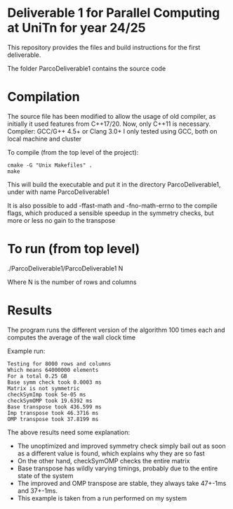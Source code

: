 # Deliverable 1 for Parallel Computing at UniTn for year 24/25

This repository provides the files and build instructions
for the first deliverable. 

The folder ParcoDeliverable1 contains the source code

# Compilation

The source file has been modified to allow the usage of old compiler,
as initially it used features from C++17/20. Now, only C++11 is
necessary. 
Compiler: GCC/G++ 4.5+ or Clang 3.0+
I only tested using GCC, both on local machine and cluster

To compile (from the top level of the project): 
````
cmake -G "Unix Makefiles" .
make
````
This will build the executable and put it in the directory
ParcoDeliverable1, under with name ParcoDeliverable1

It is also possible to add -ffast-math and -fno-math-errno to the compile flags,
which produced a sensible speedup in the symmetry checks, but more or less
no gain to the transpose 

# To run (from top level)

./ParcoDeliverable1/ParcoDeliverable1 N

Where N is the number of rows and columns 

# Results

The program runs the different version of the algorithm 100 times each and computes
the average of the wall clock time

Example run:
````
Testing for 8000 rows and columns
Which means 64000000 elements
For a total 0.25 GB
Base symm check took 0.0003 ms
Matrix is not symmetric
checkSymImp took 5e-05 ms
checkSymOMP took 19.6392 ms
Base transpose took 436.599 ms
Imp transpose took 46.3716 ms
OMP transpose took 37.8199 ms
````

The above results need some explanation:
- The unoptimized and improved symmetry check simply bail out as soon as
  a different value is found, which explains why they are so fast
- On the other hand, checkSymOMP checks the entire matrix
- Base transpose has wildly varying timings, probably due to the
  entire state of the system
- The improved and OMP transpose are stable, they always take
  47+-1ms and 37+-1ms.
- This example is taken from a run performed on my system